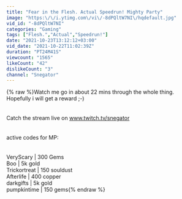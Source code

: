 ```yaml
---
title: "Fear in the Flesh. Actual Speedrun! Mighty Party"
image: "https:\/\/i.ytimg.com\/vi\/-8dPQltW7NI\/hqdefault.jpg"
vid_id: "-8dPQltW7NI"
categories: "Gaming"
tags: ["Flesh.","Actual","Speedrun!"]
date: "2021-10-23T13:12:12+03:00"
vid_date: "2021-10-22T11:02:39Z"
duration: "PT24M41S"
viewcount: "1565"
likeCount: "42"
dislikeCount: "3"
channel: "Snegator"
---
```

{% raw %}Watch me go in about 22 mins through the whole thing. Hopefully i will get a reward ;-)<br /><br /><br />Catch the stream live on www.twitch.tv/snegator<br /><br /><br />active codes for MP:<br /><br /><br />VeryScary    | 300 Gems<br />Boo          | 5k gold<br />Trickortreat | 150 souldust<br />Afterlife    | 400 copper<br />darkgifts    | 5k gold<br />pumpkintime  | 150 gems{% endraw %}
